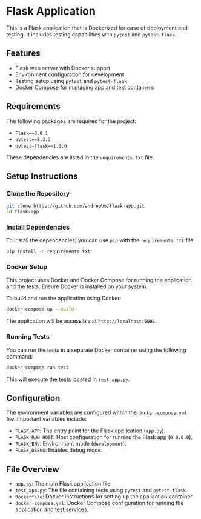 # Flask Application

This is a Flask application that is Dockerized for ease of deployment and testing. It includes testing capabilities with `pytest` and `pytest-flask`.

## Features

- Flask web server with Docker support
- Environment configuration for development
- Testing setup using `pytest` and `pytest-flask`
- Docker Compose for managing app and test containers

## Requirements

The following packages are required for the project:

- `Flask==3.0.1`
- `pytest==8.3.3`
- `pytest-flask==1.3.0`

These dependencies are listed in the `requirements.txt` file.

## Setup Instructions

### Clone the Repository

```bash
git clone https://github.com/andrepbo/flask-app.git
cd flask-app
```

### Install Dependencies

To install the dependencies, you can use `pip` with the `requirements.txt` file:

```bash
pip install -r requirements.txt
```

### Docker Setup

This project uses Docker and Docker Compose for running the application and the tests. Ensure Docker is installed on your system.

To build and run the application using Docker:

```bash
docker-compose up --build
```

The application will be accessible at `http://localhost:5001`.

### Running Tests

You can run the tests in a separate Docker container using the following command:

```bash
docker-compose run test
```

This will execute the tests located in `test_app.py`.

## Configuration

The environment variables are configured within the `docker-compose.yml` file. Important variables include:

- `FLASK_APP`: The entry point for the Flask application (`app.py`).
- `FLASK_RUN_HOST`: Host configuration for running the Flask app (`0.0.0.0`).
- `FLASK_ENV`: Environment mode (`development`).
- `FLASK_DEBUG`: Enables debug mode.

## File Overview

- `app.py`: The main Flask application file.
- `test_app.py`: The file containing tests using `pytest` and `pytest-flask`.
- `Dockerfile`: Docker instructions for setting up the application container.
- `docker-compose.yml`: Docker Compose configuration for running the application and test services.